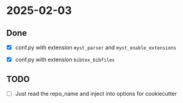 # 2025-02-03


## Done

- [x] conf.py with extension `myst_parser` and `myst_enable_extensions`
- [x] conf.py with extension `bibtex_bibfiles`


## TODO

- [ ] Just read the repo_name and inject into options for cookiecutter
